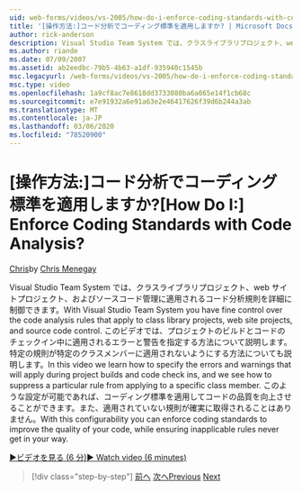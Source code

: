 ```yaml
---
uid: web-forms/videos/vs-2005/how-do-i-enforce-coding-standards-with-code-analysis
title: '[操作方法:]コード分析でコーディング標準を適用しますか? | Microsoft Docs'
author: rick-anderson
description: Visual Studio Team System では、クラスライブラリプロジェクト、web サイトプロジェクト、およびソースコード併置に適用されるコード分析規則を詳細に制御できます。
ms.author: riande
ms.date: 07/09/2007
ms.assetid: ab2eedbc-79b5-4b63-a1df-935940c1545b
msc.legacyurl: /web-forms/videos/vs-2005/how-do-i-enforce-coding-standards-with-code-analysis
msc.type: video
ms.openlocfilehash: 1a9cf8ac7e8618dd3733080ba6a065e14f1cb68c
ms.sourcegitcommit: e7e91932a6e91a63e2e46417626f39d6b244a3ab
ms.translationtype: MT
ms.contentlocale: ja-JP
ms.lasthandoff: 03/06/2020
ms.locfileid: "78520900"
---
```

# <a name="how-do-i-enforce-coding-standards-with-code-analysis"></a><span data-ttu-id="b3353-104">[操作方法:]コード分析でコーディング標準を適用しますか?</span><span class="sxs-lookup"><span data-stu-id="b3353-104">[How Do I:] Enforce Coding Standards with Code Analysis?</span></span>

<span data-ttu-id="b3353-105">[Chris](https://twitter.com/CMenegay)</span><span class="sxs-lookup"><span data-stu-id="b3353-105">by [Chris Menegay](https://twitter.com/CMenegay)</span></span>

<span data-ttu-id="b3353-106">Visual Studio Team System では、クラスライブラリプロジェクト、web サイトプロジェクト、およびソースコード管理に適用されるコード分析規則を詳細に制御できます。</span><span class="sxs-lookup"><span data-stu-id="b3353-106">With Visual Studio Team System you have fine control over the code analysis rules that apply to class library projects, web site projects, and source code control.</span></span> <span data-ttu-id="b3353-107">このビデオでは、プロジェクトのビルドとコードのチェックイン中に適用されるエラーと警告を指定する方法について説明します。特定の規則が特定のクラスメンバーに適用されないようにする方法についても説明します。</span><span class="sxs-lookup"><span data-stu-id="b3353-107">In this video we learn how to specify the errors and warnings that will apply during project builds and code check ins, and we see how to suppress a particular rule from applying to a specific class member.</span></span> <span data-ttu-id="b3353-108">このような設定が可能であれば、コーディング標準を適用してコードの品質を向上させることができます。また、適用されていない規則が確実に取得されることはありません。</span><span class="sxs-lookup"><span data-stu-id="b3353-108">With this configurability you can enforce coding standards to improve the quality of your code, while ensuring inapplicable rules never get in your way.</span></span>

[<span data-ttu-id="b3353-109">&#9654;ビデオを見る (6 分)</span><span class="sxs-lookup"><span data-stu-id="b3353-109">&#9654; Watch video (6 minutes)</span></span>](https://channel9.msdn.com/Blogs/ASP-NET-Site-Videos/how-do-i-enforce-coding-standards-with-code-analysis)

> [!div class="step-by-step"]
> <span data-ttu-id="b3353-110">[前へ](how-do-i-set-up-distributed-load-testing-for-high-volume-tests.md)
> [次へ](how-do-i-use-generic-tests.md)</span><span class="sxs-lookup"><span data-stu-id="b3353-110">[Previous](how-do-i-set-up-distributed-load-testing-for-high-volume-tests.md)
[Next](how-do-i-use-generic-tests.md)</span></span>

